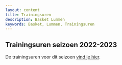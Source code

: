 ```yaml
---
layout: content
title: Trainingsuren
description: Basket Lummen
keywords: Basket, Lummen, Trainingsuren
---
```


## Trainingsuren seizoen 2022-2023

De trainingsuren voor dit seizoen [vind je hier](/training/2022/trainingsuren-2022-2023.xlsx).